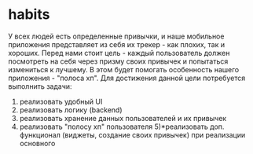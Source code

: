 # habits
У всех людей есть определенные привычки, и наше мобильное приложения представляет из себя их трекер - как плохих, так и хороших.
Перед нами стоит цель - каждый пользователь должен посмотреть на себя через призму своих привычек и попытаться измениться к лучшему. В этом будет помогать особенность нашего приложения - "полоса хп".
Для достижения данной цели потребуется выполнить задачи:
1) реализовать удобный UI
2) реализовать логику (backend)
3) реализовать хранение данных пользователей и их привычек
4) реализовать "полосу хп" пользователя
5)*реализовать доп. функционал (виджеты, создание своих привычек) при реализации основного  
